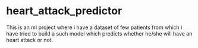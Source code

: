 # heart_attack_predictor
This is an ml project where i have a dataset of few patients from which i have tried to build a such model which predicts whether he/she will have an heart attack or not.
